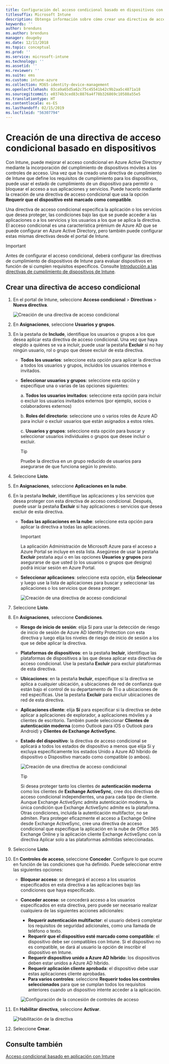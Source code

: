```yaml
---
title: Configuración del acceso condicional basado en dispositivos con Intune
titlesuffix: Microsoft Intune
description: Obtenga información sobre cómo crear una directiva de acceso condicional basado en dispositivos teniendo en cuenta el cumplimiento de dispositivos de Microsoft Intune y la administración de aplicaciones móviles.
keywords: ''
author: brenduns
ms.author: brenduns
manager: dougeby
ms.date: 12/11/2018
ms.topic: conceptual
ms.prod: ''
ms.service: microsoft-intune
ms.technology: ''
ms.assetid: ''
ms.reviewer: ''
ms.suite: ems
ms.custom: intune-azure
ms.collection: M365-identity-device-management
ms.openlocfilehash: 03ca9a65d5a62c75c45541b42c9b2aa5c4871a18
ms.sourcegitcommit: e0374b3ced83c8876a4f78b326869c10588a55e5
ms.translationtype: HT
ms.contentlocale: es-ES
ms.lasthandoff: 02/15/2019
ms.locfileid: "56307794"
---
```

# <a name="create-a-device-based-conditional-access-policy"></a>Creación de una directiva de acceso condicional basado en dispositivos

Con Intune, puede mejorar el acceso condicional en Azure Active Directory mediante la incorporación del cumplimiento de dispositivos móviles a los controles de acceso. Una vez que ha creado una directiva de cumplimiento de Intune que define los requisitos de cumplimiento para los dispositivos, puede usar el estado de cumplimiento de un dispositivo para permitir o bloquear el acceso a sus aplicaciones y servicios. Puede hacerlo mediante la creación de una directiva de acceso condicional que usa la opción **Requerir que el dispositivo esté marcado como compatible**. 

Una directiva de acceso condicional especifica la aplicación o los servicios que desea proteger, las condiciones bajo las que se puede acceder a las aplicaciones o a los servicios y los usuarios a los que se aplica la directiva. El acceso condicional es una característica prémium de Azure AD que se puede configurar en Azure Active Directory, pero también puede configurar estas mismas directivas desde el portal de Intune. 

> [!IMPORTANT]
> Antes de configurar el acceso condicional, deberá configurar las directivas de cumplimiento de dispositivos de Intune para evaluar dispositivos en función de si cumplen requisitos específicos. Consulte [Introducción a las directivas de cumplimiento de dispositivos de Intune](device-compliance-get-started.md).

## <a name="create-conditional-access-policy"></a>Crear una directiva de acceso condicional

1.  En el portal de Intune, seleccione **Acceso condicional** > **Directivas** > **Nueva directiva**.
   
    ![Creación de una directiva de acceso condicional](media/create-conditional-access-intune/create-ca.png)
 
2.  En **Asignaciones**, seleccione **Usuarios y grupos**. 
3.  En la pestaña de **Include**, identifique los usuarios o grupos a los que desea aplicar esta directiva de acceso condicional. Una vez que haya elegido a quiénes se va a incluir, puede usar la pestaña **Excluir** si no hay ningún usuario, rol o grupo que desee excluir de esta directiva.  
    - **Todos los usuarios**: seleccione esta opción para aplicar la directiva a todos los usuarios y grupos, incluidos los usuarios internos e invitados.
  
    - **Seleccionar usuarios y grupos**: seleccione esta opción y especifique una o varias de las opciones siguientes:
  
      a. **Todos los usuarios invitados**: seleccione esta opción para incluir o excluir los usuarios invitados externos (por ejemplo, socios o colaboradores externos)
       
      b. **Roles del directorio**: seleccione uno o varios roles de Azure AD para incluir o excluir usuarios que están asignados a estos roles.
      
      c. **Usuarios y grupos**: seleccione esta opción para buscar y seleccionar usuarios individuales o grupos que desee incluir o excluir.
     
       > [!TIP]  
       > Pruebe la directiva en un grupo reducido de usuarios para asegurarse de que funciona según lo previsto.
4.  Seleccione **Listo**.
5.  En **Asignaciones**, seleccione **Aplicaciones en la nube**. 
6.  En la pestaña **Incluir**, identifique las aplicaciones y los servicios que desea proteger con esta directiva de acceso condicional. Después, puede usar la pestaña **Excluir** si hay aplicaciones o servicios que desea excluir de esta directiva.
    - **Todas las aplicaciones en la nube**: seleccione esta opción para aplicar la directiva a todas las aplicaciones.
      > [!IMPORTANT]  
      > La aplicación Administración de Microsoft Azure para el acceso a Azure Portal se incluye en esta lista. Asegúrese de usar la pestaña **Excluir** pestaña aquí o en las opciones **Usuarios y grupos** para asegurarse de que usted (o los usuarios o grupos que designa) podrá iniciar sesión en Azure Portal. 

    - **Seleccionar aplicaciones**: seleccione esta opción, elija **Seleccionar** y luego use la lista de aplicaciones para buscar y seleccionar las aplicaciones o los servicios que desea proteger.
    
      ![Creación de una directiva de acceso condicional](media/create-conditional-access-intune/create-ca-select-apps.png)

7.  Seleccione **Listo**.
8.  En **Asignaciones**, seleccione **Condiciones**.
    - **Riesgo de inicio de sesión**: elija Sí para usar la detección de riesgo de inicio de sesión de Azure AD Identity Protection con esta directiva y luego elija los niveles de riesgo de inicio de sesión a los que se debe aplicar la directiva.
    - **Plataformas de dispositivos**: en la pestaña **Incluir**, identifique las plataformas de dispositivos a las que desea aplicar esta directiva de acceso condicional. Use la pestaña **Excluir** para excluir plataformas de esta directiva.
    - **Ubicaciones**: en la pestaña **Incluir**, especifique si la directiva se aplica a cualquier ubicación, a ubicaciones de red de confianza que están bajo el control de su departamento de TI o a ubicaciones de red específicas. Use la pestaña **Excluir** para excluir ubicaciones de red de esta directiva. 
    - **Aplicaciones cliente**: elija **Sí** para especificar si la directiva se debe aplicar a aplicaciones de explorador, a aplicaciones móviles y a clientes de escritorio. También puede seleccionar **Clientes de autenticación moderna** (como Outlook para iOS o Outlook para Android) y **Clientes de Exchange ActiveSync**.
    - **Estado del dispositivo**: la directiva de acceso condicional se aplicará a todos los estados de dispositivo a menos que elija Sí y excluya específicamente los estados Unido a Azure AD híbrido de dispositivo o Dispositivo marcado como compatible (o ambos).
    
      ![Creación de una directiva de acceso condicional](media/create-conditional-access-intune/create-ca-device-platforms.png)

      > [!TIP]  
      > Si desea proteger tanto los clientes de **autenticación moderna** como los clientes de **Exchange ActiveSync**, cree dos directivas de acceso condicional independientes, una para cada tipo de cliente. Aunque Exchange ActiveSync admita autenticación moderna, la única condición que Exchange ActiveSync admite es la plataforma. Otras condiciones, incluida la autenticación multifactor, no se admiten. Para proteger eficazmente el acceso a Exchange Online desde Exchange ActiveSync, cree una directiva de acceso condicional que especifique la aplicación en la nube de Office 365 Exchange Online y la aplicación cliente Exchange ActiveSync con la directiva Aplicar solo a las plataformas admitidas seleccionadas.

9.  Seleccione **Listo**.
10. En **Controles de acceso**, seleccione **Conceder**. Configure lo que ocurre en función de las condiciones que ha definido.  Puede seleccionar entre las siguientes opciones:
    - **Bloquear acceso**: se denegará el acceso a los usuarios especificados en esta directiva a las aplicaciones bajo las condiciones que haya especificado.
    - **Conceder acceso**: se concederá acceso a los usuarios especificados en esta directiva, pero puede ser necesario realizar cualquiera de las siguientes acciones adicionales:
      - **Requerir autenticación multifactor**: el usuario deberá completar los requisitos de seguridad adicionales, como una llamada de teléfono o texto.
      - **Requerir que el dispositivo esté marcado como compatible**: el dispositivo debe ser compatibles con Intune. Si el dispositivo no es compatible, se dará al usuario la opción de inscribir el dispositivo en Intune. 
      - **Requerir dispositivo unido a Azure AD híbrido**: los dispositivos deben estar unidos a Azure AD híbrido.
      - **Requerir aplicación cliente aprobada**: el dispositivo debe usar estas aplicaciones cliente aprobadas. 
      - **Para varios controles**: seleccione **Requerir todos los controles seleccionados** para que se cumplan todos los requisitos anteriores cuando un dispositivo intente acceder a la aplicación.
    
      ![Configuración de la concesión de controles de acceso](media/create-conditional-access-intune/create-ca-grant-access-settings.png)
 
11. En **Habilitar directiva**, seleccione **Activar**.
     
     ![Habilitación de la directiva](media/create-conditional-access-intune/enable-policy.png)

12. Seleccione **Crear**.

## <a name="see-also"></a>Consulte también
[Acceso condicional basado en aplicación con Intune](app-based-conditional-access-intune.md)
